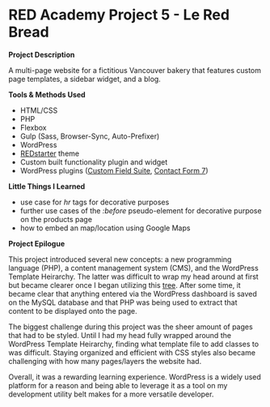 # RED Academy Project 5 - Le Red Bread

**Project Description**

 A multi-page website for a fictitious Vancouver bakery that features custom page templates, a sidebar widget, and a blog.

**Tools & Methods Used**

- HTML/CSS
- PHP
- Flexbox
- Gulp (Sass, Browser-Sync, Auto-Prefixer)
- WordPress
- [REDstarter](https://github.com/redacademy/redstarter) theme
- Custom built functionality plugin and widget
- WordPress plugins ([Custom Field Suite](https://en-ca.wordpress.org/plugins/custom-field-suite/), [Contact Form 7](https://en-ca.wordpress.org/plugins/contact-form-7/))

**Little Things I Learned**

- use case for _hr_ tags for decorative purposes
- further use cases of the _:before_ pseudo-element for decorative purpose on the products page
- how to embed an map/location using Google Maps

**Project Epilogue**

This project introduced several new concepts: a new programming language (PHP), a content management system (CMS), and the WordPress Template Heirarchy. The latter was difficult to wrap my head around at first but became clearer once I began utilizing this [tree](http://wphierarchy.com/). After some time, it became clear that anything entered via the WordPress dashboard is saved on the MySQL database and that PHP was being used to extract that content to be displayed onto the page.

The biggest challenge during this project was the sheer amount of pages that had to be styled. Until I had my head fully wrapped around the WordPress Template Heirarchy, finding what template file to add classes to was difficult. Staying organized and efficient with CSS styles also became challenging with how many pages/layers the website had.

Overall, it was a rewarding learning experience. WordPress is a widely used platform for a reason and being able to leverage it as a tool on my development utility belt makes for a more versatile developer.

